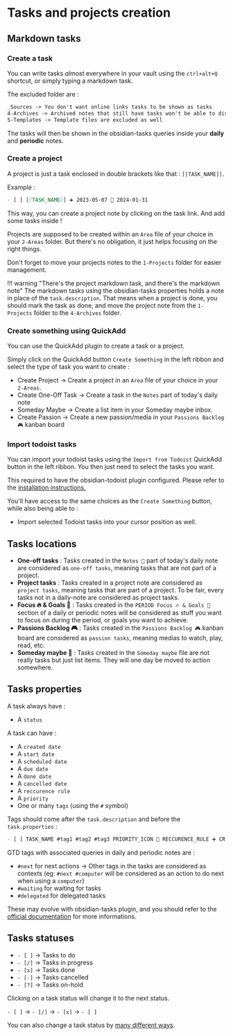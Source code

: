 # Tasks and projects creation

## Markdown tasks

### Create a task

You can write tasks *almost* everywhere in your vault using the `ctrl+alt+Q` shortcut, or simply typing a markdown task.

The excluded folder are :

```txt
_Sources -> You don't want online links tasks to be shown as tasks
4-Archives -> Archived notes that still have tasks won't be able to display them
5-Templates -> Template files are excluded as well
```

The tasks will then be shown in the obsidian-tasks queries inside your **daily** and **periodic** notes.

### Create a project

A project is just a task enclosed in double brackets like that : `[[TASK_NAME]]`.

Example :

```md
- [ ] [[TASK_NAME]] ➕ 2023-05-07 📅 2024-01-31
```

This way, you can create a project note by clicking on the task link. And add some tasks inside !

Projects are supposed to be created within an `Area` file of your choice in your `2-Areas` folder. But there's no obligation, it just helps focusing on the right things.

Don't forget to move your projects notes to the `1-Projects` folder for easier management.

!!! warning "There's the project markdown task, and there's the markdown note"
    The markdown tasks using the obsidian-tasks properties holds a note in place of the `task.description`. That means when a project is done, you should mark the task as done, and move the project note from the `1-Projects` folder to the `4-Archives` folder.

### Create something using QuickAdd

You can use the QuickAdd plugin to create a task or a project.

Simply click on the QuickAdd button `Create Something` in the left ribbon and select the type of task you want to create :

- Create Project -> Create a project in an `Area` file of your choice in your `2-Areas`.
- Create One-Off Task -> Create a task in the `Notes` part of today's daily note
- Someday Maybe -> Create a list item in your Someday maybe inbox.
- Create Passion -> Create a new passion/media in your `Passions Backlog 🎮` kanban board

### Import todoist tasks

You can import your todoist tasks using the `Import from Todoist` QuickAdd button in the left ribbon. You then just need to select the tasks you want.

This required to have the obsidian-todoist plugin configured. Please refer to the [installation instructions.](../getting-started/installation.md#how-to-login-to-plugins)

You'll have access to the same choices as the `Create Something` button, while also being able to :

- Import selected Todoist tasks into your cursor position as well.

## Tasks locations

- **One-off tasks** : Tasks created in the `Notes 📝` part of today's daily note are considered as `one-off tasks`, meaning tasks that are not part of a project.
- **Project tasks** : Tasks created in a project note are considered as `project tasks`, meaning tasks that are part of a project. To be fair, every tasks not in a daily-note are considered as project tasks.
- **Focus 🔥 & Goals 🎯** : Tasks created in the `PERIOD Focus 🔥 & Goals 🎯` section of a daily or periodic notes will be considered as stuff you want to focus on during the period, or goals you want to achieve.
- **Passions Backlog 🎮** : Tasks created in the `Passions Backlog 🎮` kanban board are considered as `passion tasks`, meaning medias to watch, play, read, etc.
- **Someday maybe 💭** : Tasks created in the `Someday maybe` file are not really tasks but just list items. They will one day be moved to action somewhere.

## Tasks properties

A task always have :

- A `status`

A task can have :

- A `created date`
- A `start date`
- A `scheduled date`
- A `due date`
- A `done date`
- A `cancelled date`
- A `reccurence rule`
- A `priority`
- One or many `tags` (using the `#` symbol)

Tags should come after the `task.description` and before the `task.properties` :

```md
- [ ] TASK_NAME #tag1 #tag2 #tag3 PRIORITY_ICON 🔁 RECCURENCE_RULE ➕ CREATION_DATE OTHER DATES...
```

GTD tags with associated queries in daily and periodic notes are :

- `#next` for next actions -> Other tags in the tasks are considered as contexts (eg: `#next #computer` will be considered as an action to do next when using a `computer`)
- `#waiting` for waiting for tasks
- `#delegated` for delegated tasks

These may evolve with obsidian-tasks plugin, and you should refer to the [official documentation](https://publish.obsidian.md/tasks/Introduction) for more informations.

## Tasks statuses

- `- [ ]` -> Tasks to do
- `- [/]` -> Tasks in progress
- `- [x]` -> Tasks done
- `- [-]` -> Tasks cancelled
- `- [?]` -> Tasks on-hold

Clicking on a task status will change it to the next status.

`- [ ]` -> `- [/]` -> `- [x]` -> `- [ ]`

You can also change a task status by [many different ways](https://publish.obsidian.md/tasks/Editing/Toggling+and+Editing+Statuses).
